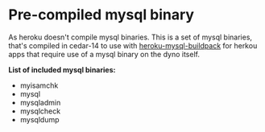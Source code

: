 Pre-compiled mysql binary
========================

As heroku doesn't compile mysql binaries. This is a set of mysql binaries, that's compiled in cedar-14 to use with [heroku-mysql-buildpack](https://github.com/gaumire/heroku-mysql-buildpack) for herkou apps that require use of a mysql binary on the dyno itself.

**List of included mysql binaries:**
- myisamchk
- mysql
- mysqladmin
- mysqlcheck
- mysqldump